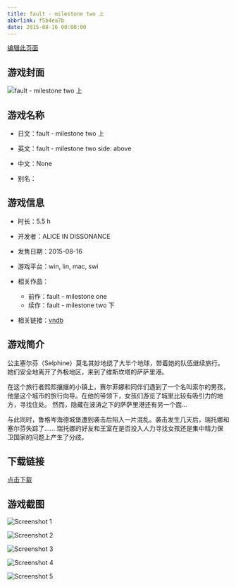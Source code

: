 ```yaml
---
title: fault - milestone two 上
abbrlink: f5b4ea7b
date: 2015-08-16 00:00:00
---
```

[编辑此页面](https://github.com/ACG-3/ADV3-source/blob/main/source/_posts/games/fault%20-%20milestone%20two%20%E4%B8%8A.md)

## 游戏封面

![fault - milestone two 上](https://pan.timero.xyz/d/onedrive/img_lib_001/fault%20-%20milestone%20two%20%E4%B8%8A_cover.avif)


## 游戏名称

- 日文：fault - milestone two 上
- 英文：fault - milestone two side: above
- 中文：None

- 别名：


## 游戏信息

- 时长：5.5 h
- 开发者：ALICE IN DISSONANCE
- 发售日期：2015-08-16
- 游戏平台：win, lin, mac, swi
- 相关作品：
   - 前作：fault - milestone one
   - 续作：fault - milestone two 下

- 相关链接：[vndb](https://vndb.org/v15252)


## 游戏简介

公主塞尔芬（Selphine）莫名其妙地绕了大半个地球，带着她的队伍继续旅行。
她们安全地离开了外极地区，来到了维斯坎塔的萨萨里港。

在这个旅行者熙熙攘攘的小镇上，赛尔菲娜和同伴们遇到了一个名叫索尔的男孩，他是这个城市的旅行向导。在他的带领下，女孩们游览了城里比较有吸引力的地方，寻找住处。
然而，隐藏在波涛之下的萨萨里港还有另一个面...

与此同时，鲁格岑海德城堡遭到袭击后陷入一片混乱。袭击发生几天后，瑞托娜和塞尔芬失踪了......
瑞托娜的好友和王室在是否投入人力寻找女孩还是集中精力保卫国家的问题上产生了分歧。




## 下载链接

[点击下载](https://pan.timero.xyz/onedrive/adv_lib_001/fault%20-%20milestone%20two%20%E4%B8%8A)


## 游戏截图


![Screenshot 1](https://pan.timero.xyz/d/onedrive/img_lib_001/fault%20-%20milestone%20two%20%E4%B8%8A_Screenshot_1.avif)

![Screenshot 2](https://pan.timero.xyz/d/onedrive/img_lib_001/fault%20-%20milestone%20two%20%E4%B8%8A_Screenshot_2.avif)

![Screenshot 3](https://pan.timero.xyz/d/onedrive/img_lib_001/fault%20-%20milestone%20two%20%E4%B8%8A_Screenshot_3.avif)

![Screenshot 4](https://pan.timero.xyz/d/onedrive/img_lib_001/fault%20-%20milestone%20two%20%E4%B8%8A_Screenshot_4.avif)

![Screenshot 5](https://pan.timero.xyz/d/onedrive/img_lib_001/fault%20-%20milestone%20two%20%E4%B8%8A_Screenshot_5.avif)


